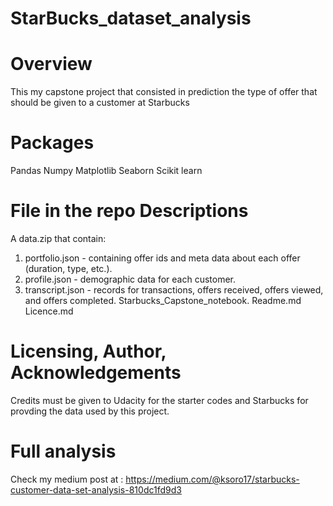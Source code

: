 # StarBucks_dataset_analysis
# Overview
This my capstone project that consisted in prediction the type of offer that should be given to a customer at Starbucks

# Packages
Pandas
Numpy
Matplotlib
Seaborn
Scikit learn


# File in the repo Descriptions

A data.zip that contain:
  1.  portfolio.json - containing offer ids and meta data about each offer (duration, type, etc.).
  2.  profile.json - demographic data for each customer.
  3.  transcript.json - records for transactions, offers received, offers viewed, and offers completed.
Starbucks_Capstone_notebook.
Readme.md
Licence.md

# Licensing, Author, Acknowledgements
Credits must be given to Udacity for the starter codes and Starbucks for provding the data used by this project.

# Full analysis
Check my medium post at : https://medium.com/@ksoro17/starbucks-customer-data-set-analysis-810dc1fd9d3
